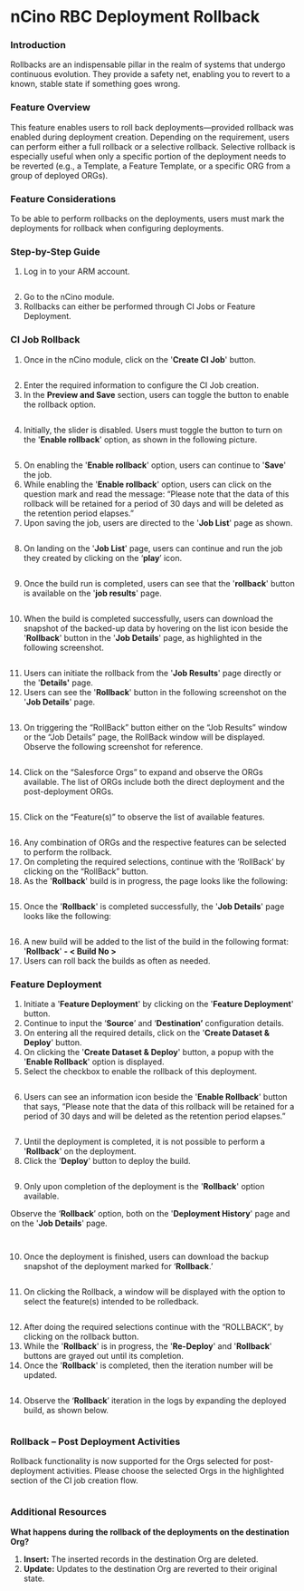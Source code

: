 # nCino RBC Deployment Rollback

### Introduction

Rollbacks are an indispensable pillar in the realm of systems that undergo continuous evolution. They provide a safety net, enabling you to revert to a known, stable state if something goes wrong.

### Feature Overview

This feature enables users to roll back deployments—provided rollback was enabled during deployment creation. Depending on the requirement, users can perform either a full rollback or a selective rollback. Selective rollback is especially useful when only a specific portion of the deployment needs to be reverted (e.g., a Template, a Feature Template, or a specific ORG from a group of deployed ORGs).

### Feature Considerations

To be able to perform rollbacks on the deployments, users must mark the deployments for rollback when configuring deployments.

### Step-by-Step Guide

1. Log in to your ARM account.

<figure><img src="../../../../../../.gitbook/assets/image (54) (3).png" alt=""><figcaption></figcaption></figure>

2. Go to the nCino module.
3. Rollbacks can either be performed through CI Jobs or Feature Deployment.

### CI Job Rollback

1. Once in the nCino module, click on the '**Create CI Job**' button.

<figure><img src="../../../../../../.gitbook/assets/image (55) (3).png" alt=""><figcaption></figcaption></figure>

2. Enter the required information to configure the CI Job creation.
3. In the **Preview and Save** section, users can toggle the button to enable the rollback option.

<figure><img src="../../../../../../.gitbook/assets/image (56) (3).png" alt=""><figcaption></figcaption></figure>

4. Initially, the slider is disabled. Users must toggle the button to turn on the '**Enable rollback**' option, as shown in the following picture.

<figure><img src="../../../../../../.gitbook/assets/image (57) (3).png" alt=""><figcaption></figcaption></figure>

5. On enabling the '**Enable rollback**' option, users can continue to '**Save**' the job.
6. While enabling the '**Enable rollback**' option, users can click on the question mark and read the message: “Please note that the data of this rollback will be retained for a period of 30 days and will be deleted as the retention period elapses.”
7. Upon saving the job, users are directed to the '**Job List**' page as shown.

<figure><img src="../../../../../../.gitbook/assets/image (58) (3).png" alt=""><figcaption></figcaption></figure>

8. On landing on the '**Job List**' page, users can continue and run the job they created by clicking on the ‘**play**’ icon.

<figure><img src="../../../../../../.gitbook/assets/image (59) (3).png" alt=""><figcaption></figcaption></figure>

9. Once the build run is completed, users can see that the '**rollback**' button is available on the '**job results**' page.

<figure><img src="../../../../../../.gitbook/assets/image (60) (3).png" alt=""><figcaption></figcaption></figure>

10. When the build is completed successfully, users can download the snapshot of the backed-up data by hovering on the list icon beside the '**Rollback**' button in the '**Job Details**' page, as highlighted in the following screenshot.

<figure><img src="../../../../../../.gitbook/assets/image (61) (3).png" alt=""><figcaption></figcaption></figure>

11. Users can initiate the rollback from the '**Job Results**' page directly or the '**Details'** page.
12. Users can see the '**Rollback**' button in the following screenshot on the '**Job Details**' page.

<figure><img src="../../../../../../.gitbook/assets/image (62) (3).png" alt=""><figcaption></figcaption></figure>

13. On triggering the “RollBack” button either on the “Job Results” window or the “Job Details” page, the RollBack window will be displayed. Observe the following screenshot for reference.

<figure><img src="../../../../../../.gitbook/assets/image (1) (1) (1) (1) (1).png" alt=""><figcaption></figcaption></figure>

14. Click on the “Salesforce Orgs” to expand and observe the ORGs available. The list of ORGs include both the direct deployment and the post-deployment ORGs.

<figure><img src="../../../../../../.gitbook/assets/image (2) (1) (1) (1) (1).png" alt=""><figcaption></figcaption></figure>

15. Click on the “Feature(s)” to observe the list of available features.

<figure><img src="../../../../../../.gitbook/assets/image (3) (1) (1) (1) (1).png" alt=""><figcaption></figcaption></figure>

16. Any combination of ORGs and the respective features can be selected to perform the rollback.
17. On completing the required selections, continue with the ‘RollBack’ by clicking on the “RollBack” button.
18. As the '**Rollback**' build is in progress, the page looks like the following:

<figure><img src="../../../../../../.gitbook/assets/image (64) (3).png" alt=""><figcaption></figcaption></figure>

15. Once the '**Rollback**' is completed successfully, the '**Job Details**' page looks like the following:

<figure><img src="../../../../../../.gitbook/assets/image (65) (3).png" alt=""><figcaption></figcaption></figure>

16. A new build will be added to the list of the build in the following format: '**Rollback**' **- < Build No >**
17. Users can roll back the builds as often as needed.

### Feature Deployment

1. Initiate a '**Feature Deployment**' by clicking on the '**Feature Deployment**' button.
2. Continue to input the ‘**Source**’ and ‘**Destination’** configuration details.
3. On entering all the required details, click on the '**Create Dataset & Deploy**' button.
4. On clicking the '**Create Dataset & Deploy**' button, a popup with the '**Enable Rollback**' option is displayed.
5. Select the checkbox to enable the rollback of this deployment.

<figure><img src="../../../../../../.gitbook/assets/image (66) (3).png" alt=""><figcaption></figcaption></figure>

6. Users can see an information icon beside the '**Enable Rollback**' button that says, “Please note that the data of this rollback will be retained for a period of 30 days and will be deleted as the retention period elapses.”

<figure><img src="../../../../../../.gitbook/assets/image (67) (3).png" alt=""><figcaption></figcaption></figure>

7. Until the deployment is completed, it is not possible to perform a '**Rollback**' on the deployment.
8. Click the '**Deploy**' button to deploy the build.

<figure><img src="../../../../../../.gitbook/assets/image (68) (3).png" alt=""><figcaption></figcaption></figure>

9. Only upon completion of the deployment is the '**Rollback**' option available.

Observe the ‘**Rollback**’ option, both on the '**Deployment History**' page and on the '**Job Details**' page.

<figure><img src="../../../../../../.gitbook/assets/image (69) (2).png" alt=""><figcaption></figcaption></figure>

<figure><img src="../../../../../../.gitbook/assets/image (70) (2).png" alt=""><figcaption></figcaption></figure>

10. Once the deployment is finished, users can download the backup snapshot of the deployment marked for ‘**Rollback**.’

<figure><img src="../../../../../../.gitbook/assets/image (71) (2).png" alt=""><figcaption></figcaption></figure>

11. &#x20;On clicking the Rollback, a window will be displayed with the option to select the feature(s) intended to be rolledback.

<figure><img src="../../../../../../.gitbook/assets/image (4) (1) (1) (1) (1).png" alt=""><figcaption></figcaption></figure>

12. After doing the required selections continue with the “ROLLBACK”, by clicking on the rollback button.
13. While the '**Rollback**' is in progress, the '**Re-Deploy**' and '**Rollback**' buttons are grayed out until its completion.
14. Once the '**Rollback**' is completed, then the iteration number will be updated.

<figure><img src="../../../../../../.gitbook/assets/image (72) (2).png" alt=""><figcaption></figcaption></figure>

14. Observe the ‘**Rollback**’ iteration in the logs by expanding the deployed build, as shown below.

<figure><img src="../../../../../../.gitbook/assets/image (73) (2).png" alt=""><figcaption></figcaption></figure>

### Rollback – Post Deployment Activities

Rollback functionality is now supported for the Orgs selected for post-deployment activities. Please choose the selected Orgs in the highlighted section of the CI job creation flow.

<figure><img src="../../../../../../.gitbook/assets/image (1490).png" alt=""><figcaption></figcaption></figure>

### Additional Resources

**What happens during the rollback of the deployments on the destination Org?**

1. **Insert:** The inserted records in the destination Org are deleted.
2. **Update:** Updates to the destination Org are reverted to their original state.
